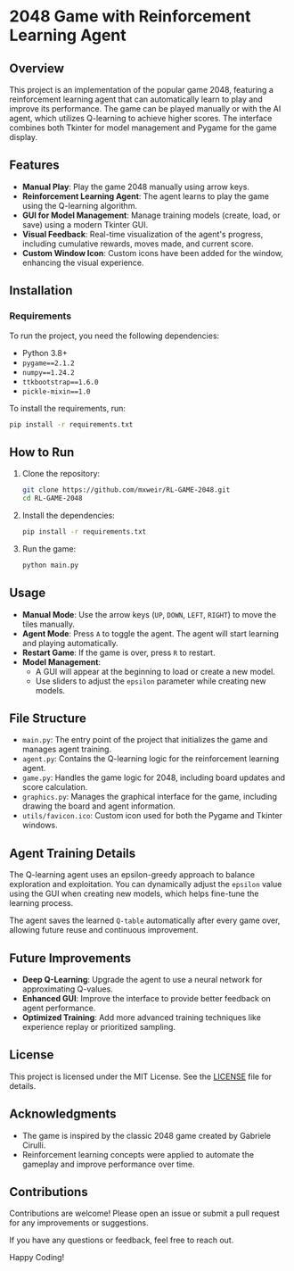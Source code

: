 # 2048 Game with Reinforcement Learning Agent

## Overview
This project is an implementation of the popular game 2048, featuring a reinforcement learning agent that can automatically learn to play and improve its performance. The game can be played manually or with the AI agent, which utilizes Q-learning to achieve higher scores. The interface combines both Tkinter for model management and Pygame for the game display.

## Features
- **Manual Play**: Play the game 2048 manually using arrow keys.
- **Reinforcement Learning Agent**: The agent learns to play the game using the Q-learning algorithm.
- **GUI for Model Management**: Manage training models (create, load, or save) using a modern Tkinter GUI.
- **Visual Feedback**: Real-time visualization of the agent's progress, including cumulative rewards, moves made, and current score.
- **Custom Window Icon**: Custom icons have been added for the window, enhancing the visual experience.

## Installation
### Requirements
To run the project, you need the following dependencies:

- Python 3.8+
- `pygame==2.1.2`
- `numpy==1.24.2`
- `ttkbootstrap==1.6.0`
- `pickle-mixin==1.0`

To install the requirements, run:
```bash
pip install -r requirements.txt
```

## How to Run
1. Clone the repository:
   ```bash
   git clone https://github.com/mxweir/RL-GAME-2048.git
   cd RL-GAME-2048
   ```

2. Install the dependencies:
   ```bash
   pip install -r requirements.txt
   ```

3. Run the game:
   ```bash
   python main.py
   ```

## Usage
- **Manual Mode**: Use the arrow keys (`UP`, `DOWN`, `LEFT`, `RIGHT`) to move the tiles manually.
- **Agent Mode**: Press `A` to toggle the agent. The agent will start learning and playing automatically.
- **Restart Game**: If the game is over, press `R` to restart.
- **Model Management**:
  - A GUI will appear at the beginning to load or create a new model.
  - Use sliders to adjust the `epsilon` parameter while creating new models.

## File Structure
- `main.py`: The entry point of the project that initializes the game and manages agent training.
- `agent.py`: Contains the Q-learning logic for the reinforcement learning agent.
- `game.py`: Handles the game logic for 2048, including board updates and score calculation.
- `graphics.py`: Manages the graphical interface for the game, including drawing the board and agent information.
- `utils/favicon.ico`: Custom icon used for both the Pygame and Tkinter windows.

## Agent Training Details
The Q-learning agent uses an epsilon-greedy approach to balance exploration and exploitation. You can dynamically adjust the `epsilon` value using the GUI when creating new models, which helps fine-tune the learning process.

The agent saves the learned `Q-table` automatically after every game over, allowing future reuse and continuous improvement.

## Future Improvements
- **Deep Q-Learning**: Upgrade the agent to use a neural network for approximating Q-values.
- **Enhanced GUI**: Improve the interface to provide better feedback on agent performance.
- **Optimized Training**: Add more advanced training techniques like experience replay or prioritized sampling.

## License
This project is licensed under the MIT License. See the [LICENSE](LICENSE) file for details.

## Acknowledgments
- The game is inspired by the classic 2048 game created by Gabriele Cirulli.
- Reinforcement learning concepts were applied to automate the gameplay and improve performance over time.

## Contributions
Contributions are welcome! Please open an issue or submit a pull request for any improvements or suggestions.

If you have any questions or feedback, feel free to reach out.

Happy Coding!

